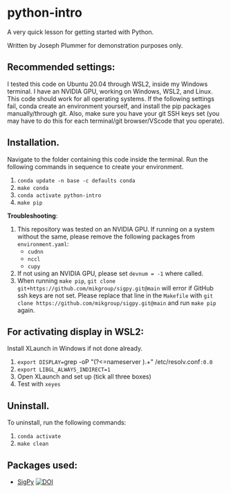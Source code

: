 # python-intro
A very quick lesson for getting started with Python. 

Written by Joseph Plummer for demonstration purposes only.

## Recommended settings:
I tested this code on Ubuntu 20.04 through WSL2, inside my Windows terminal.
I have an NVIDIA GPU, working on Windows, WSL2, and Linux. This code should work for all operating systems. 
If the following settings fail, conda create an environment yourself, and install the pip packages manually/through git.
Also, make sure you have your git SSH keys set (you may have to do this for each terminal/git browser/VScode that you operate).


## Installation.

Navigate to the folder containing this code inside the terminal. Run the following commands in sequence to create your environment.

1. `conda update -n base -c defaults conda`
2. `make conda`
3. `conda activate python-intro`
4. `make pip`

**Troubleshooting**:

1. This repository was tested on an NVIDIA GPU. If running on a system without
   the same, please remove the following packages from `environment.yaml`:
   - `cudnn`
   - `nccl`
   - `cupy`
2. If not using an NVIDIA GPU, please set `devnum = -1` where called.
3. When running `make pip`, `git clone git+https://github.com/mikgroup/sigpy.git@main`
   will error if GitHub ssh keys are not set. Please replace that line in the
   `Makefile` with `git clone https://github.com/mikgroup/sigpy.git@main` and
   run `make pip` again.

## For activating display in WSL2:

Install XLaunch in Windows if not done already. 

1. `export DISPLAY=`grep -oP "(?<=nameserver ).+" /etc/resolv.conf`:0.0`
2. `export LIBGL_ALWAYS_INDIRECT=1`
3. Open XLaunch and set up (tick all three boxes)
4. Test with `xeyes`

## Uninstall.

To uninstall, run the following commands:

1. `conda activate`
2. `make clean`

## Packages used:

- [SigPy](https://github.com/mikgroup/sigpy) [![DOI](https://zenodo.org/badge/doi/10.5281/zenodo.5893788.svg)](https://doi.org/10.5281/zenodo.5893788)

